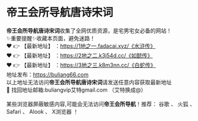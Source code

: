 # 帝王会所导航唐诗宋词<br>
**帝王会所导航唐诗宋词**收集了全网优质资源，是宅男宅女必备的网站！<br>
✨重要提醒✨收藏本页面，避免迷路！<br>
❤️ 👉 【最新地址】 ：https://1地之一.fadacai.xyz/《水浒传》<br>
❤️ 👉 【最新地址】 ：https://2地之二.k3j54d.cc/《如懿传》<br>
❤️ 👉 【最新地址】 ：https://3地之三.k8m3nn.cc/《白蛇传》<br>
地址发布：https://buliang66.com<br>
以上地址无法访问**帝王会所导航唐诗宋词**请发送任意内容获取最新地址<br>
📧 找回地址邮箱:buliangvip艾特gmail.com （艾特换成@）<br><br>
某些浏览器屏蔽敏感内容,可能会无法访问**帝王会所导航**！推荐： 谷歌 、 火狐 、 Safari 、 Alook 、 X浏览器 ！<br>

